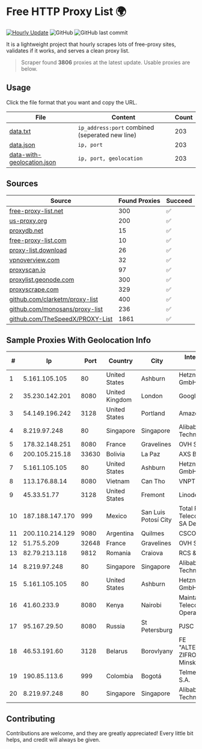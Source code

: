
# Free HTTP Proxy List 🌍

[![Hourly Update](https://github.com/mertguvencli/http-proxy-list/actions/workflows/main.yml/badge.svg?branch=main)](https://github.com/mertguvencli/http-proxy-list/actions/workflows/main.yml)
![GitHub](https://img.shields.io/github/license/mertguvencli/http-proxy-list)
![GitHub last commit](https://img.shields.io/github/last-commit/mertguvencli/http-proxy-list)

It is a lightweight project that hourly scrapes lots of free-proxy sites, validates if it works, and serves a clean proxy list.


> Scraper found **3806** proxies at the latest update. Usable proxies are below.

## Usage

Click the file format that you want and copy the URL.


|File|Content|Count|
|----|-------|-----|
|[data.txt](https://raw.githubusercontent.com/mertguvencli/http-proxy-list/main/proxy-list/data.txt)|`ip_address:port` combined (seperated new line)|203|
|[data.json](https://raw.githubusercontent.com/mertguvencli/http-proxy-list/main/proxy-list/data.json)|`ip, port`|203|
|[data-with-geolocation.json](https://raw.githubusercontent.com/mertguvencli/http-proxy-list/main/proxy-list/data-with-geolocation.json)|`ip, port, geolocation`|203|

## Sources

|Source|Found Proxies|Succeed|
|------|-------------|-------|
|[free-proxy-list.net](https://free-proxy-list.net)|300|✅|
|[us-proxy.org](https://www.us-proxy.org)|200|✅|
|[proxydb.net](http://proxydb.net)|15|✅|
|[free-proxy-list.com](https://free-proxy-list.com/?page=&port=&type%5B%5D=http&type%5B%5D=https&up_time=0&search=Search)|10|✅|
|[proxy-list.download](https://www.proxy-list.download/HTTP)|26|✅|
|[vpnoverview.com](https://vpnoverview.com/privacy/anonymous-browsing/free-proxy-servers)|32|✅|
|[proxyscan.io](https://www.proxyscan.io)|97|✅|
|[proxylist.geonode.com](https://proxylist.geonode.com/api/proxy-list?limit=300&page=1&sort_by=lastChecked&sort_type=desc&protocols=http,https)|300|✅|
|[proxyscrape.com](https://api.proxyscrape.com/v2/?request=displayproxies&protocol=http&timeout=10000&country=all&ssl=all&anonymity=all)|329|✅|
|[github.com/clarketm/proxy-list](https://raw.githubusercontent.com/clarketm/proxy-list/master/proxy-list-raw.txt)|400|✅|
|[github.com/monosans/proxy-list](https://raw.githubusercontent.com/monosans/proxy-list/main/proxies/http.txt)|236|✅|
|[github.com/TheSpeedX/PROXY-List](https://raw.githubusercontent.com/TheSpeedX/PROXY-List/master/http.txt)|1861|✅|


## Sample Proxies With Geolocation Info

|#|Ip|Port|Country|City|Internet Service Provider|
|-|--|----|-------|----|-------------------------|
|1|5.161.105.105|80|United States|Ashburn|Hetzner Online GmbH|
|2|35.230.142.201|8080|United Kingdom|London|Google LLC|
|3|54.149.196.242|3128|United States|Portland|Amazon.com, Inc.|
|4|8.219.97.248|80|Singapore|Singapore|Alibaba (US) Technology Co., Ltd.|
|5|178.32.148.251|8080|France|Gravelines|OVH SAS|
|6|200.105.215.18|33630|Bolivia|La Paz|AXS Bolivia S. A.|
|7|5.161.105.105|80|United States|Ashburn|Hetzner Online GmbH|
|8|113.176.88.14|8080|Vietnam|Can Tho|VNPT|
|9|45.33.51.77|3128|United States|Fremont|Linode, LLC|
|10|187.188.147.170|999|Mexico|San Luis Potosí City|Total Play Telecomunicaciones SA De CV|
|11|200.110.214.129|9080|Argentina|Quilmes|CSCOM|
|12|51.75.5.209|32648|France|Gravelines|OVH SAS|
|13|82.79.213.118|9812|Romania|Craiova|RCS & RDS|
|14|8.219.97.248|80|Singapore|Singapore|Alibaba (US) Technology Co., Ltd.|
|15|5.161.105.105|80|United States|Ashburn|Hetzner Online GmbH|
|16|41.60.233.9|8080|Kenya|Nairobi|Maintainer Liquid Telecommunications Operations Limited|
|17|95.167.29.50|8080|Russia|St Petersburg|PJSC Rostelecom|
|18|46.53.191.60|3128|Belarus|Borovlyany|FE "ALTERNATIVNAYA ZIFROVAYA SET" Minsk|
|19|190.85.113.6|999|Colombia|Bogotá|Telmex Colombia S.A.|
|20|8.219.97.248|80|Singapore|Singapore|Alibaba (US) Technology Co., Ltd.|



## Contributing

Contributions are welcome, and they are greatly appreciated! Every
little bit helps, and credit will always be given.

